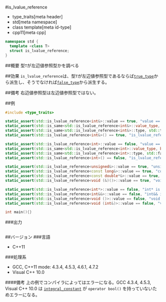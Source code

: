 #is_lvalue_reference
* type_traits[meta header]
* std[meta namespace]
* class template[meta id-type]
* cpp11[meta cpp]

```cpp
namespace std {
  template <class T>
  struct is_lvalue_reference;
}
```

##概要
型`T`が左辺値参照型かを調べる


##効果
`is_lvalue_reference`は、型`T`が左辺値参照型であるならば[`true_type`](integral_constant-true_type-false_type.md)から派生し、そうでなければ[`false_type`](integral_constant-true_type-false_type.md)から派生する。


##備考
右辺値参照型は左辺値参照型ではない。


##例
```cpp
#include <type_traits>

static_assert(std::is_lvalue_reference<int&>::value == true, "value == true, int& is lvalue reference");
static_assert(std::is_same<std::is_lvalue_reference<int&>::value_type, bool>::value, "value_type == bool");
static_assert(std::is_same<std::is_lvalue_reference<int&>::type, std::true_type>::value, "type == true_type");
static_assert(std::is_lvalue_reference<int&>() == true, "is_lvalue_reference<int&>() == true");

static_assert(std::is_lvalue_reference<int>::value == false, "value == false, int is not lvalue reference");
static_assert(std::is_same<std::is_lvalue_reference<int>::value_type, bool>::value, "value_type == bool");
static_assert(std::is_same<std::is_lvalue_reference<int>::type, std::false_type>::value, "type == false_type");
static_assert(std::is_lvalue_reference<int>() == false, "is_lvalue_reference<int>() == false");

static_assert(std::is_lvalue_reference<unsigned&>::value == true, "unsigned& is lvalue reference");
static_assert(std::is_lvalue_reference<const long&>::value == true, "const long& is lvalue reference");
static_assert(std::is_lvalue_reference<const double*&>::value == true, "const double*& is lvalue reference");
static_assert(std::is_lvalue_reference<void (&)()>::value == true, "void (&)() is lvalue reference");

static_assert(std::is_lvalue_reference<int*>::value == false, "int* is not lvalue reference");
static_assert(std::is_lvalue_reference<int&&>::value == false, "int&& is not lvalue reference");
static_assert(std::is_lvalue_reference<void ()>::value == false, "void () is not lvalue reference");
static_assert(std::is_lvalue_reference<void (int&)>::value == false, "void (int&) is not lvalue reference");

int main(){}
```

###出力
```
```

##バージョン
###言語
- C++11

###処理系
- GCC, C++11 mode: 4.3.4, 4.5.3, 4.6.1, 4.7.2
- Visual C++ 10.0

####備考
上の例でコンパイラによってはエラーになる。GCC 4.3.4, 4.5.3, Visual C++ 10.0 は [`integral_constant`](integral_constant-true_type-false_type.md) が `operator bool()` を持っていないためエラーになる。

